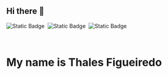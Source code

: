 ## Hi there 👋


<a href="https://www.linkedin.com/in/thales-emanuel-figueiredo-45927a87/" target="_blank" style="text-decoration: none;"><img alt="Static Badge" src="https://img.shields.io/badge/LinkedIn-green?style=flat-square&color=00d628">&nbsp;
</a>
<a href="https://www.thalesfigueiredo.dev.br" target="_blank" style="text-decoration: none;"><img alt="Static Badge" src="https://img.shields.io/badge/Website-green?style=flat-square&color=00d628">&nbsp;
</a>
<a href="mailto:thales.figueiredo.corvo@gmail.com" target="_blank" style="text-decoration: none;"><img alt="Static Badge" src="https://img.shields.io/badge/thales.figueiredo.corvo%40gmail.com-green?style=flat-square&color=00d628">&nbsp;
</a>

<br />

# My name is Thales Figueiredo
<!--
**thalesfigueiredo/thalesfigueiredo** is a ✨ _special_ ✨ repository because its `README.md` (this file) appears on your GitHub profile. -->
